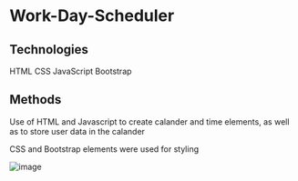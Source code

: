 # Work-Day-Scheduler

## Technologies
HTML
CSS
JavaScript
Bootstrap

## Methods
Use of HTML and Javascript to create calander and time elements, as well as to store user data in the calander

CSS and Bootstrap elements were used for styling


![image](https://github.com/sberry940/Work-Day-Scheduler/assets/148163787/c70af68d-14d4-4963-9a17-ca856d0a640a)
